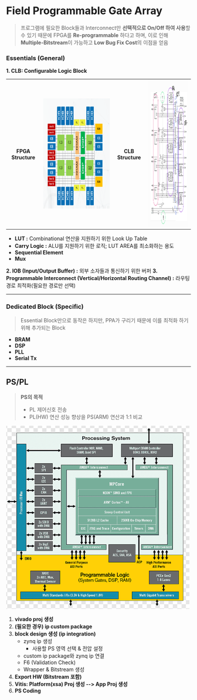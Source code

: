 # Field Programmable Gate Array

> 프로그램에 필요한 Block들과 Interconnect만 **선택적으로 On/Off 하여 사용**할 수 있기 때문에 FPGA를 **Re-programmable** 하다고 하며, 이로 인해 **Multiple-Bitstream**이 가능하고 **Low Bug Fix Cost**의 이점을 얻음

### Essentials (General)

**1. CLB: Configurable Logic Block**

<table>
<tr>
<th>FPGA Structure</th>
<td text-align="left">
<img src="Configuration.png" width=500 height=300>
</td>
<th>CLB Structure</th>
<td text-align="right">
<img src="CLB.jpg" width=300 height = 400>
</td>
</tr>
</table>

- **LUT :** Combinational 연산을 지원하기 위한 Look Up Table
- **Carry Logic :** ALU를 지원하기 위한 로직; LUT AREA를 최소화하는 용도
- **Sequential Element**
- **Mux**

**2. IOB (Input/Output Buffer) :** 외부 소자들과 통신하기 위한 버퍼
**3. Programmable Interconnect (Vertical/Horizontal Routing Channel) :** 라우팅 경로 최적화(필요한 경로만 선택)

---

### Dedicated Block (Specific)

> Essential Block만으로 동작은 하지만, PPA가 구리기 때문에 이를 최적화 하기 위해 추가되는 Block

- **BRAM**
- **DSP**
- **PLL**
- **Serial Tx**

---

## PS/PL

> **PS의 목적**
>
> - PL 제어신호 전송
> - PL(HW) 연산 성능 향상을 PS(ARM) 연산과 1:1 비교

<img src="PS_PL.png" width=500 height=500>

1. **vivado proj 생성**
2. **(필요한 경우) ip custom package**
3. **block design 생성 (ip integration)**
   - zynq ip 생성
     - 사용할 PS 영역 선택 & 전압 설정
   - custom ip package와 zynq ip 연결
   - F6 (Validation Check)
   - Wrapper & Bitstream 생성
4. **Export HW (Bitstream 포함)**
5. **Vitis: Platform(xsa) Proj 생성 --> App Proj 생성**
6. **PS Coding**
